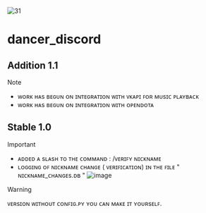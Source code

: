 
![31](https://github.com/user-attachments/assets/fd379bbe-df50-4c07-bfc3-60bd3cfb061d) 




# dancer_discord

## Addition 1.1
> [!NOTE]
> - ᴡᴏʀᴋ ʜᴀs ʙᴇɢᴜɴ ᴏɴ ɪɴᴛᴇɢʀᴀᴛɪᴏɴ ᴡɪᴛʜ ᴠᴋᴀᴘɪ ꜰᴏʀ ᴍᴜsɪᴄ ᴘʟᴀʏʙᴀᴄᴋ
> - ᴡᴏʀᴋ ʜᴀs ʙᴇɢᴜɴ ᴏɴ ɪɴᴛᴇɢʀᴀᴛɪᴏɴ ᴡɪᴛʜ ᴏᴘᴇɴᴅᴏᴛᴀ

## Stable 1.0
> [!IMPORTANT]
> - ᴀᴅᴅᴇᴅ ᴀ sʟᴀsʜ ᴛᴏ ᴛʜᴇ ᴄᴏᴍᴍᴀɴᴅ : /ᴠᴇʀɪꜰʏ ɴɪᴄᴋɴᴀᴍᴇ
> - ʟᴏɢɢɪɴɢ ᴏꜰ ɴɪᴄᴋɴᴀᴍᴇ ᴄʜᴀɴɢᴇ ( ᴠᴇʀɪꜰɪᴄᴀᴛɪᴏɴ) ɪɴ ᴛʜᴇ ꜰɪʟᴇ " ɴɪᴄᴋɴᴀᴍᴇ_ᴄʜᴀɴɢᴇs.ᴅʙ "
![image](https://github.com/user-attachments/assets/6366eb23-b8dd-44cb-b0f6-ddf1c8dc6bc4)



> [!WARNING]
> ᴠᴇʀsɪᴏɴ ᴡɪᴛʜᴏᴜᴛ ᴄᴏɴꜰɪɢ.ᴘʏ ʏᴏᴜ ᴄᴀɴ ᴍᴀᴋᴇ ɪᴛ ʏᴏᴜʀsᴇʟꜰ.


